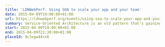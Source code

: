```yaml
---
title: 'LDNWebPerf: Using SOA to scale your app and your team'
date: 2015-04-09T19:00:00+01:00
url: https://ldnwebperf.org/events/using-soa-to-scale-your-app-and-your-team/
summary: Service-Oriented Architecture is an old pattern that’s gaining new momentum as a way of increasing developer productivity and application scalability at the same time. We’ll cover the migration path from a monolithic application to an SOA, including how to make the business case for moving to an SOA.
start: 2015-04-09T19:00:00+01:00
end: 2015-04-09T22:30:00+01:00
placeId: 9c3xgw44+x6
---
```

